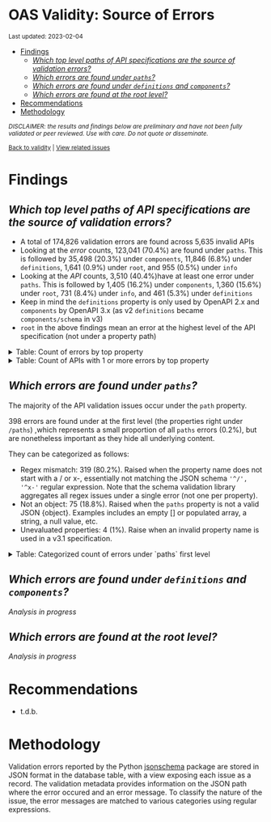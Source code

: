 OAS Validity: Source of Errors
================
<sup>Last updated: 2023-02-04</sup>

- <a href="#findings" id="toc-findings">Findings</a>
  - <a
    href="#which-top-level-paths-of-api-specifications-are-the-source-of-validation-errors"
    id="toc-which-top-level-paths-of-api-specifications-are-the-source-of-validation-errors"><em>Which
    top level paths of API specifications are the source of validation
    errors?</em></a>
  - <a href="#which-errors-are-found-under-paths"
    id="toc-which-errors-are-found-under-paths"><em>Which errors are found
    under <code>paths</code>?</em></a>
  - <a href="#which-errors-are-found-under-definitions-and-components"
    id="toc-which-errors-are-found-under-definitions-and-components"><em>Which
    errors are found under <code>definitions</code> and
    <code>components</code>?</em></a>
  - <a href="#which-errors-are-found-at-the-root-level"
    id="toc-which-errors-are-found-at-the-root-level"><em>Which errors are
    found at the root level?</em></a>
- <a href="#recommendations" id="toc-recommendations">Recommendations</a>
- <a href="#methodology" id="toc-methodology">Methodology</a>

<sup>*DISCLAIMER: the results and findings below are preliminary and
have not been fully validated or peer reviewed. Use with care. Do not
quote or disseminate.*</sup>

<sup>[Back to validity](oas_validity.md) \| [View related
issues](https://github.com/postman-open-technologies/knowledge-base/labels/oas%3Avalidity)</sup>

# Findings

## *Which top level paths of API specifications are the source of validation errors?*

- A total of 174,826 validation errors are found across 5,635 invalid
  APIs
- Looking at the *error* counts, 123,041 (70.4%) are found under
  `paths`. This is followed by 35,498 (20.3%) under `components`, 11,846
  (6.8%) under `definitions`, 1,641 (0.9%) under `root`, and 955 (0.5%)
  under `info`
- Looking at the *API* counts, 3,510 (40.4%)have at least one error
  under `paths`. This is followed by 1,405 (16.2%) under `components`,
  1,360 (15.6%) under `root`, 731 (8.4%) under `info`, and 461 (5.3%)
  under `definitions`
- Keep in mind the `definitions` property is only used by OpenAPI 2.x
  and `components` by OpenAPI 3.x (as v2 `definitions` became
  `components/schema` in v3)
- `root` in the above findings mean an error at the highest level of the
  API specification (not under a property path)

<details>
<summary>
Table: Count of errors by top property
</summary>

| path                |      n |       pct |
|:--------------------|-------:|----------:|
| paths               | 123041 | 0.7037912 |
| components          |  35498 | 0.2030476 |
| definitions         |  11846 | 0.0677588 |
| root                |   1641 | 0.0093865 |
| info                |    955 | 0.0054626 |
| tags                |    513 | 0.0029343 |
| servers             |    365 | 0.0020878 |
| host                |    194 | 0.0011097 |
| securityDefinitions |    193 | 0.0011040 |
| basePath            |    166 | 0.0009495 |
| security            |    109 | 0.0006235 |
| responses           |     76 | 0.0004347 |
| schemes             |     72 | 0.0004118 |
| parameters          |     60 | 0.0003432 |
| produces            |     47 | 0.0002688 |
| externalDocs        |     26 | 0.0001487 |
| openapi             |     13 | 0.0000744 |
| consumes            |      7 | 0.0000400 |
| swagger             |      4 | 0.0000229 |

</details>
<details>
<summary>
Table: Count of APIs with 1 or more errors by top property
</summary>

| path                |    n |       pct |
|:--------------------|-----:|----------:|
| paths               | 3510 | 0.4036339 |
| components          | 1405 | 0.1615685 |
| root                | 1360 | 0.1563937 |
| info                |  731 | 0.0840616 |
| definitions         |  461 | 0.0530129 |
| servers             |  307 | 0.0353036 |
| host                |  194 | 0.0223091 |
| basePath            |  166 | 0.0190892 |
| securityDefinitions |  156 | 0.0179393 |
| security            |  107 | 0.0123045 |
| tags                |   95 | 0.0109246 |
| schemes             |   69 | 0.0079347 |
| produces            |   47 | 0.0054048 |
| parameters          |   25 | 0.0028749 |
| externalDocs        |   20 | 0.0022999 |
| responses           |   19 | 0.0021849 |
| openapi             |   13 | 0.0014949 |
| consumes            |    7 | 0.0008050 |
| swagger             |    4 | 0.0004600 |

</details>

## *Which errors are found under `paths`?*

The majority of the API validation issues occur under the `path`
property.

398 errors are found under at the first level (the properties right
under `/paths`) ,which represents a small proportion of all `paths`
errors (0.2%), but are nonetheless important as they hide all underlying
content.

They can be categorized as follows:

- Regex mismatch: 319 (80.2%). Raised when the property name does not
  start with a / or x-, essentially not matching the JSON schema
  `'^/', '^x-'` regular expression. Note that the schema validation
  library aggregates all regex issues under a single error (not one per
  property).
- Not an object: 75 (18.8%). Raised when the `paths` property is not a
  valid JSON {object}. Examples includes an empty \[\] or populated
  array, a string, a null value, etc.
- Unevaluated properties: 4 (1%). Raise when an invalid property name is
  used in a v3.1 specification.

<details>
<summary>
Table: Categorized count of errors under `paths` first level
</summary>

| category |   n |       pct |
|:---------|----:|----------:|
| REGEX    | 319 | 0.8015075 |
| NOTOBJ   |  75 | 0.1884422 |
| UNEVAL   |   4 | 0.0100503 |

</details>

## *Which errors are found under `definitions` and `components`?*

*Analysis in progress*

## *Which errors are found at the root level?*

*Analysis in progress*

# Recommendations

- t.d.b.

# Methodology

Validation errors reported by the Python
[jsonschema](https://github.com/python-jsonschema/jsonschema) package
are stored in JSON format in the database table, with a view exposing
each issue as a record. The validation metadata provides information on
the JSON path where the error occured and an error message. To classify
the nature of the issue, the error messages are matched to various
categories using regular expressions.
